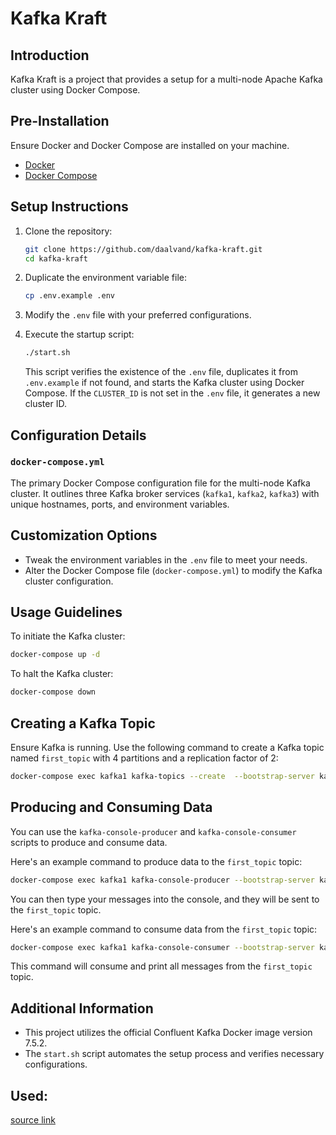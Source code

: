 # Kafka Kraft

## Introduction

Kafka Kraft is a project that provides a setup for a multi-node Apache Kafka cluster using Docker Compose.

## Pre-Installation

Ensure Docker and Docker Compose are installed on your machine.

- [Docker](https://www.docker.com/get-started)
- [Docker Compose](https://docs.docker.com/compose/install/)

## Setup Instructions

1. Clone the repository:

   ```bash
   git clone https://github.com/daalvand/kafka-kraft.git
   cd kafka-kraft
   ```

2. Duplicate the environment variable file:

   ```bash
   cp .env.example .env
   ```

3. Modify the `.env` file with your preferred configurations.

4. Execute the startup script:

   ```bash
   ./start.sh
   ```

   This script verifies the existence of the `.env` file, duplicates it from `.env.example` if not found, and starts the Kafka cluster using Docker Compose. If the `CLUSTER_ID` is not set in the `.env` file, it generates a new cluster ID.

## Configuration Details

### `docker-compose.yml`

The primary Docker Compose configuration file for the multi-node Kafka cluster. It outlines three Kafka broker services (`kafka1`, `kafka2`, `kafka3`) with unique hostnames, ports, and environment variables.

## Customization Options

- Tweak the environment variables in the `.env` file to meet your needs.
- Alter the Docker Compose file (`docker-compose.yml`) to modify the Kafka cluster configuration.

## Usage Guidelines

To initiate the Kafka cluster:

```bash
docker-compose up -d
```

To halt the Kafka cluster:

```bash
docker-compose down
```

## Creating a Kafka Topic

Ensure Kafka is running. Use the following command to create a Kafka topic named `first_topic` with 4 partitions and a replication factor of 2:

```bash
docker-compose exec kafka1 kafka-topics --create  --bootstrap-server kafka1:9092,kafka2:9093,kafka3:9094 --replication-factor 2 --partitions 4 --topic first_topic
```

## Producing and Consuming Data

You can use the `kafka-console-producer` and `kafka-console-consumer` scripts to produce and consume data.

Here's an example command to produce data to the `first_topic` topic:

```bash
docker-compose exec kafka1 kafka-console-producer --bootstrap-server kafka1:9092,kafka2:9093,kafka3:9094 --topic first_topic
```

You can then type your messages into the console, and they will be sent to the `first_topic` topic.

Here's an example command to consume data from the `first_topic` topic:

```bash
docker-compose exec kafka1 kafka-console-consumer --bootstrap-server kafka1:9092,kafka2:9093,kafka3:9094 --topic first_topic --from-beginning
```

This command will consume and print all messages from the `first_topic` topic.

## Additional Information

- This project utilizes the official Confluent Kafka Docker image version 7.5.2.
- The `start.sh` script automates the setup process and verifies necessary configurations.

## Used:
[source link](https://levelup.gitconnected.com/kraft-kafka-cluster-with-docker-e79a97d19f2c)